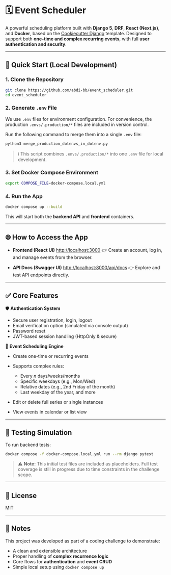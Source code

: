 # 🗓️ Event Scheduler

A powerful scheduling platform built with **Django 5**, **DRF**, **React (Next.js)**, and **Docker**, based on the [Cookiecutter Django](https://github.com/cookiecutter/cookiecutter-django/) template. Designed to support both **one-time and complex recurring events**, with full **user authentication and security**.

---

## 🚀 Quick Start (Local Development)

### 1. Clone the Repository

```bash
git clone https://github.com/abdi-bb/event_scheduler.git
cd event_scheduler
````

### 2. Generate `.env` File

We use `.env` files for environment configuration. For convenience, the production `.envs/.production/*` files are included in version control.

Run the following command to merge them into a single `.env` file:

```bash
python3 merge_production_dotenvs_in_dotenv.py
```

> ℹ️ This script combines `.envs/.production/*` into one `.env` file for local development.

### 3. Set Docker Compose Environment

```bash
export COMPOSE_FILE=docker-compose.local.yml
```

### 4. Run the App

```bash
docker compose up --build
```

This will start both the **backend API** and **frontend** containers.

---

## 🌐 How to Access the App

* **Frontend (React UI)**
  [http://localhost:3000](http://localhost:3000)
  👉 Create an account, log in, and manage events from the browser.

* **API Docs (Swagger UI)**
  [http://localhost:8000/api/docs](http://localhost:8000/api/docs)
  👉 Explore and test API endpoints directly.

---

## ✅ Core Features

🛡 **Authentication System**

* Secure user registration, login, logout
* Email verification option (simulated via console output)
* Password reset
* JWT-based session handling (HttpOnly & secure)

📆 **Event Scheduling Engine**

* Create one-time or recurring events
* Supports complex rules:

  * Every *n* days/weeks/months
  * Specific weekdays (e.g., Mon/Wed)
  * Relative dates (e.g., 2nd Friday of the month)
  * Last weekday of the year, and more
* Edit or delete full series or single instances
* View events in calendar or list view

---

## 🧪 Testing Simulation

To run backend tests:

```bash
docker compose -f docker-compose.local.yml run --rm django pytest
```

> ⚠️ **Note:** This initial test files are included as placeholders. Full test coverage is still in progress due to time constraints in the challenge scope.

---

## 📝 License

MIT

---

## 📌 Notes

This project was developed as part of a coding challenge to demonstrate:

* A clean and extensible architecture
* Proper handling of **complex recurrence logic**
* Core flows for **authentication** and **event CRUD**
* Simple local setup using `docker compose up`
